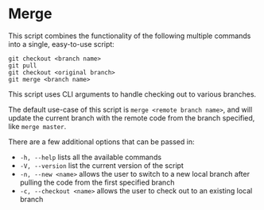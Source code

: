 # Merge

This script combines the functionality of the following multiple commands into a single, easy-to-use script:

```
git checkout <branch name>
git pull
git checkout <original branch>
git merge <branch name>
```

This script uses CLI arguments to handle checking out to various branches.

The default use-case of this script is `merge <remote branch name>`, and will update the current branch with the remote code from the branch specified, like `merge master`.

There are a few additional options that can be passed in:

- `-h, --help` lists all the available commands
- `-V, --version` list the current version of the script
- `-n, --new <name>` allows the user to switch to a new local branch after pulling the code from the first specified branch
- `-c, --checkout <name>` allows the user to check out to an existing local branch 
